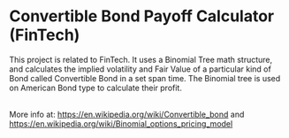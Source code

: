 # Convertible Bond Payoff Calculator (FinTech)

This project is related to FinTech. It uses a Binomial Tree math structure, and calculates the implied volatility and Fair Value of a particular kind of Bond called Convertible Bond in a set span time. The Binomial tree is used on American Bond type to calculate their profit.

<br />More info at: https://en.wikipedia.org/wiki/Convertible_bond and https://en.wikipedia.org/wiki/Binomial_options_pricing_model
